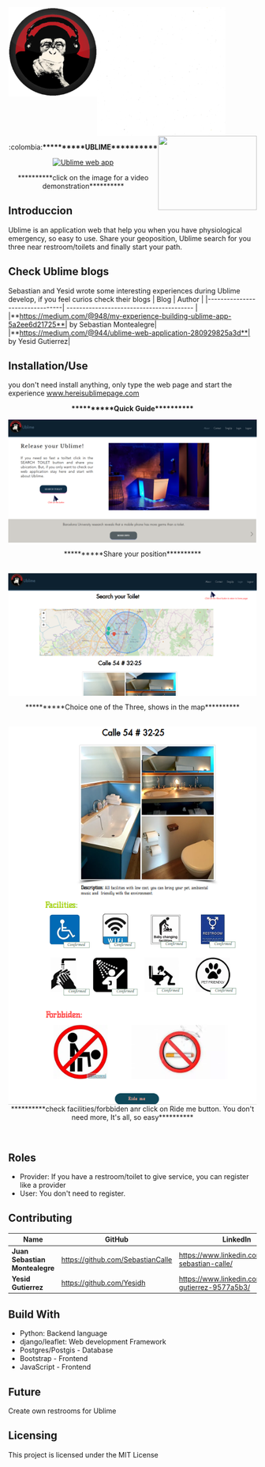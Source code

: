 <div>
<img width="180" height="180" src="static/img/MrUblime5.png" align="left" >
<img width="260" height="260" src="static/img/whiteBackground.jpg" align="center" >
<img width="200" height="150" src="https://davidjohncoleman.com/wp-djc/wp-content/uploads/2017/06/HBTN-Borderless-CMYK-Logo-Vertical-Color-Black@1200ppi-300x236.png" align="right" >
</div>
<p align="center">:colombia:<b>**********UBLIME**********</b></p>

<div align="center">
<a href="http://www.youtube.com/watch?feature=player_embedded&v=3q8mkka59KU
" target="_blank"><img width="900" height="480" src="http://img.youtube.com/vi/3q8mkka59KU/0.jpg" alt="Ublime web app"></a>
<p align="center">**********click on the image for a video demonstration**********</p>
</div>


## Introduccion
Ublime is an application web that help you when you have physiological emergency, so easy to use. Share your geoposition, Ublime search for you three near restroom/toilets and finally start your path.

## Check Ublime blogs
Sebastian and Yesid wrote some interesting experiences during Ublime develop, if you feel curios check their blogs
|             Blog               |             Author                  |
|--------------------------------| ---------------------------------------- |
|**https://medium.com/@948/my-experience-building-ublime-app-5a2ee6d21725**| by Sebastian Montealegre|
|**https://medium.com/@944/ublime-web-application-280929825a3d**| by Yesid Gutierrez|

## Installation/Use
you don't need install anything, only type the web page and start the experience www.hereisublimepage.com

<p align="center"><b>**********Quick Guide**********</b></p>

<div>
  <img width="" height="" src="static/img/Ublimestart.png" align="center" >
</div>

<p align="center">**********Share your position**********</p>
</br>

<div>
  <img width="" height="" src="static/img/UblimeMap.png" align="center" >
</div>

<p align="center">**********Choice one of the Three, shows in the map**********</p>
</br>

<div>
  <img width="" height="" src="static/img/ToiletUblime.png" align="right" >
</div>

<p align="center">**********check facilities/forbbiden anr click on Ride me button. You don't need more, It's all, so easy**********</p>
</br>

## Roles
- Provider: If you have a restroom/toilet to give service, you can register like a provider
- User: You don't need to register.

## Contributing

|             Name               |             GitHub                  |             LinkedIn                |
|--------------------------------| ------------------------------------|-------------------------------------|
|**Juan Sebastian Montealegre**| https://github.com/SebastianCalle|https://www.linkedin.com/in/juan-sebastian-calle/
|**Yesid Gutierrez**|https://github.com/Yesidh|https://www.linkedin.com/in/yesid-gutierrez-9577a5b3/|

## Build With
- Python: Backend language
- django/leaflet: Web development Framework
- Postgres/Postgis - Database
- Bootstrap - Frontend
- JavaScript - Frontend

## Future
Create own restrooms for Ublime

## Licensing
This project is licensed under the MIT License
